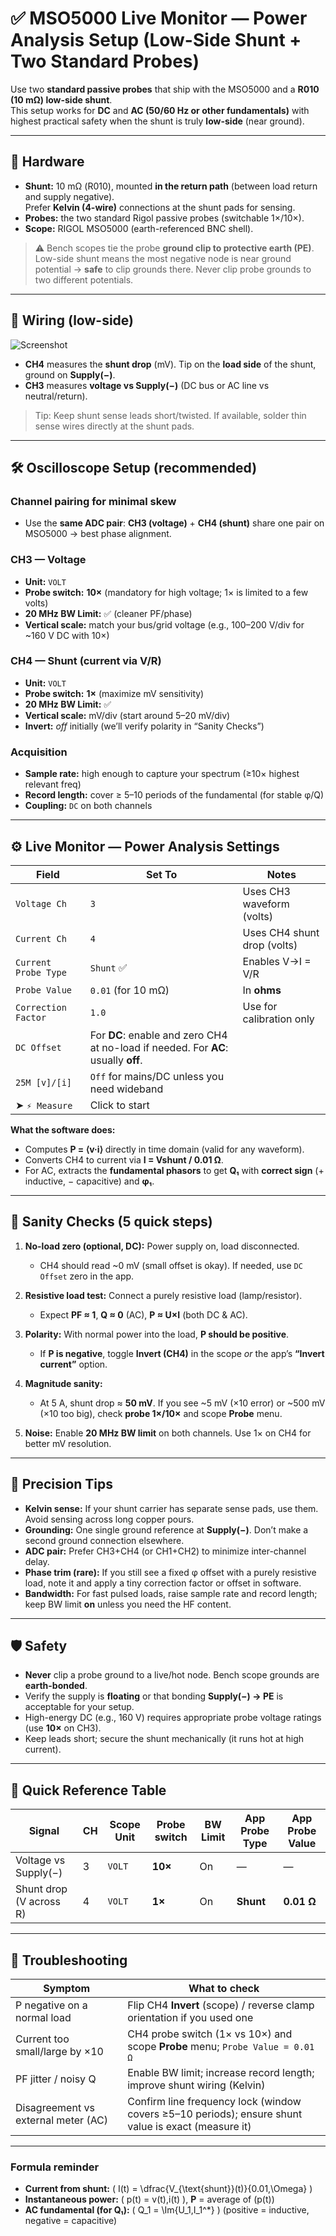 # ✅ MSO5000 Live Monitor — Power Analysis Setup (Low-Side Shunt + Two Standard Probes)

Use two **standard passive probes** that ship with the MSO5000 and a **R010 (10 mΩ) low-side shunt**.  
This setup works for **DC** and **AC (50/60 Hz or other fundamentals)** with highest practical safety when the shunt is truly **low-side** (near ground).

---

## 🧰 Hardware

- **Shunt:** 10 mΩ (R010), mounted **in the return path** (between load return and supply negative).  
  Prefer **Kelvin (4-wire)** connections at the shunt pads for sensing.
- **Probes:** the two standard Rigol passive probes (switchable 1×/10×).
- **Scope:** RIGOL MSO5000 (earth-referenced BNC shell).

> ⚠️ Bench scopes tie the probe **ground clip to protective earth (PE)**.  
> Low-side shunt means the most negative node is near ground potential → **safe** to clip grounds there. Never clip probe grounds to two different potentials.

---
## 🔌 Wiring (low-side)

![Screenshot](low_side_shunt_wiring.svg)

- **CH4** measures the **shunt drop** (mV). Tip on the **load side** of the shunt, ground on **Supply(−)**.  
- **CH3** measures **voltage vs Supply(−)** (DC bus or AC line vs neutral/return).

> Tip: Keep shunt sense leads short/twisted. If available, solder thin sense wires directly at the shunt pads.

---

## 🛠 Oscilloscope Setup (recommended)

### Channel pairing for minimal skew
- Use the **same ADC pair**: **CH3 (voltage)** + **CH4 (shunt)** share one pair on MSO5000 → best phase alignment.

### CH3 — Voltage
- **Unit:** `VOLT`  
- **Probe switch:** **10×** (mandatory for high voltage; 1× is limited to a few volts)  
- **20 MHz BW Limit:** ✅ (cleaner PF/phase)  
- **Vertical scale:** match your bus/grid voltage (e.g., 100–200 V/div for ~160 V DC with 10×)

### CH4 — Shunt (current via V/R)
- **Unit:** `VOLT`  
- **Probe switch:** **1×** (maximize mV sensitivity)  
- **20 MHz BW Limit:** ✅  
- **Vertical scale:** mV/div (start around 5–20 mV/div)  
- **Invert:** *off* initially (we’ll verify polarity in “Sanity Checks”)

### Acquisition
- **Sample rate:** high enough to capture your spectrum (≥10× highest relevant freq)  
- **Record length:** cover ≥ 5–10 periods of the fundamental (for stable φ/Q)  
- **Coupling:** `DC` on both channels

---

## ⚙️ Live Monitor — Power Analysis Settings

| Field                  | Set To                                        | Notes |
|------------------------|-----------------------------------------------|-------|
| `Voltage Ch`           | `3`                                           | Uses CH3 waveform (volts) |
| `Current Ch`           | `4`                                           | Uses CH4 shunt drop (volts) |
| `Current Probe Type`   | `Shunt` ✅                                     | Enables V→I = V/R |
| `Probe Value`          | `0.01` (for 10 mΩ)                             | In **ohms** |
| `Correction Factor`    | `1.0`                                         | Use for calibration only |
| `DC Offset`            | For **DC**: enable and zero CH4 at no-load if needed. For **AC**: usually **off**. |
| `25M [v]/[i]`          | `Off` for mains/DC unless you need wideband   |     |
| ➤ `⚡ Measure`          | Click to start                                |     |

**What the software does:**  
- Computes **P = ⟨v·i⟩** directly in time domain (valid for any waveform).  
- Converts CH4 to current via **I = Vshunt / 0.01 Ω**.  
- For AC, extracts the **fundamental phasors** to get **Q₁** with **correct sign** (+ inductive, − capacitive) and **φ₁**.

---

## 🧪 Sanity Checks (5 quick steps)

1) **No-load zero (optional, DC):** Power supply on, load disconnected.  
   - CH4 should read ~0 mV (small offset is okay). If needed, use `DC Offset` zero in the app.

2) **Resistive load test:** Connect a purely resistive load (lamp/resistor).  
   - Expect **PF ≈ 1**, **Q ≈ 0** (AC), **P ≈ U×I** (both DC & AC).

3) **Polarity:** With normal power into the load, **P should be positive**.  
   - If **P is negative**, toggle **Invert (CH4)** in the scope *or* the app’s **“Invert current”** option.

4) **Magnitude sanity:**  
   - At 5 A, shunt drop ≈ **50 mV**. If you see ~5 mV (×10 error) or ~500 mV (×10 too big), check **probe 1×/10×** and scope **Probe** menu.

5) **Noise:** Enable **20 MHz BW limit** on both channels. Use 1× on CH4 for better mV resolution.

---

## 🎯 Precision Tips

- **Kelvin sense:** If your shunt carrier has separate sense pads, use them. Avoid sensing across long copper pours.  
- **Grounding:** One single ground reference at **Supply(−)**. Don’t make a second ground connection elsewhere.  
- **ADC pair:** Prefer CH3+CH4 (or CH1+CH2) to minimize inter-channel delay.  
- **Phase trim (rare):** If you still see a fixed φ offset with a purely resistive load, note it and apply a tiny correction factor or offset in software.  
- **Bandwidth:** For fast pulsed loads, raise sample rate and record length; keep BW limit **on** unless you need the HF content.

---

## 🛡 Safety

- **Never** clip a probe ground to a live/hot node. Bench scope grounds are **earth-bonded**.  
- Verify the supply is **floating** or that bonding **Supply(−) → PE** is acceptable for your setup.  
- High-energy DC (e.g., 160 V) requires appropriate probe voltage ratings (use **10×** on CH3).  
- Keep leads short; secure the shunt mechanically (it runs hot at high current).

---

## 🏁 Quick Reference Table

| Signal                    | CH | Scope Unit | Probe switch | BW Limit | App Probe Type | App Probe Value |
|--------------------------|----|------------|--------------|----------|----------------|-----------------|
| Voltage vs Supply(−)     | 3  | `VOLT`     | **10×**      | On       | —              | —               |
| Shunt drop (V across R)  | 4  | `VOLT`     | **1×**       | On       | **Shunt**      | **0.01 Ω**      |

---

## 📌 Troubleshooting

| Symptom                                   | What to check |
|-------------------------------------------|---------------|
| P negative on a normal load               | Flip CH4 **Invert** (scope) / reverse clamp orientation if you used one |
| Current too small/large by ×10            | CH4 probe switch (1× vs 10×) and scope **Probe** menu; `Probe Value = 0.01 Ω` |
| PF jitter / noisy Q                       | Enable BW limit; increase record length; improve shunt wiring (Kelvin) |
| Disagreement vs external meter (AC)       | Confirm line frequency lock (window covers ≥5–10 periods); ensure shunt value is exact (measure it) |

---

### Formula reminder
- **Current from shunt:** \( I(t) = \dfrac{V_{\text{shunt}}(t)}{0.01\,\Omega} \)  
- **Instantaneous power:** \( p(t) = v(t)\,i(t) \), **P** = average of \(p(t)\)  
- **AC fundamental (for Q₁):** \( Q_1 = \Im\{U_1\,I_1^*\} \) (positive = inductive, negative = capacitive)
